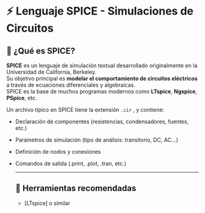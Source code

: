 # ⚡ Lenguaje SPICE - Simulaciones de Circuitos

## 🧠 ¿Qué es SPICE?

**SPICE** es un lenguaje de simulación textual desarrollado originalmente en la Universidad de California, Berkeley.  
Su objetivo principal es **modelar el comportamiento de circuitos eléctricos** a través de ecuaciones diferenciales y algebraicas.  
SPICE es la base de muchos programas modernos como **LTspice**, **Ngspice**, **PSpice**, etc.

Un archivo típico en SPICE tiene la extensión `.cir` , y contiene:

- Declaración de componentes (resistencias, condensadores, fuentes, etc.)
- Parámetros de simulación (tipo de análisis: transitorio, DC, AC…)
- Definición de nodos y conexiones
- Comandos de salida (.print, .plot, .tran, etc.)

  ---

  ## 📎 Herramientas recomendadas

  - [LTspice] o similar
